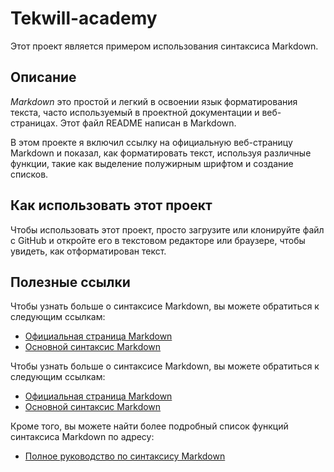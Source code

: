 # Tekwill-academy

Этот проект является примером использования синтаксиса Markdown.

## Описание

<em>Markdown</em> это простой и легкий в освоении язык форматирования текста, часто используемый в проектной документации и веб-страницах. Этот файл README написан в Markdown.

В этом проекте я включил ссылку на официальную веб-страницу Markdown и показал, как форматировать текст, используя различные функции, такие как выделение полужирным шрифтом и создание списков.

## Как использовать этот проект

Чтобы использовать этот проект, просто загрузите или клонируйте файл с GitHub и откройте его в текстовом редакторе или браузере, чтобы увидеть, как отформатирован текст.

## Полезные ссылки

Чтобы узнать больше о синтаксисе Markdown, вы можете обратиться к следующим ссылкам:

- [Официальная страница Markdown](https://daringfireball.net/projects/markdown/)
- [Основной синтаксис Markdown](https://www.markdownguide.org/basic-syntax/)

Чтобы узнать больше о синтаксисе Markdown, вы можете обратиться к следующим ссылкам:

- [Официальная страница Markdown](https://daringfireball.net/projects/markdown/)
- [Основной синтаксис Markdown](https://www.markdownguide.org/basic-syntax/)

Кроме того, вы можете найти более подробный список функций синтаксиса Markdown по адресу:

- [Полное руководство по синтаксису Markdown](https://www.markdownguide.org/extended-syntax/)